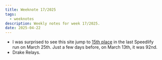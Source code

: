 ```yaml
---
title: Weeknote 17/2025
tags:
  - weeknotes
description: Weekly notes for week 17/2025.
date: 2025-04-22
---
```

- I was surprised to see this site jump to [15th place](https://www.11ty.dev/speedlify/#site-953e66da) in the last Speedlify run on March 25th. Just a few days before, on March 13th, it was 92nd.
- Drake Relays. 